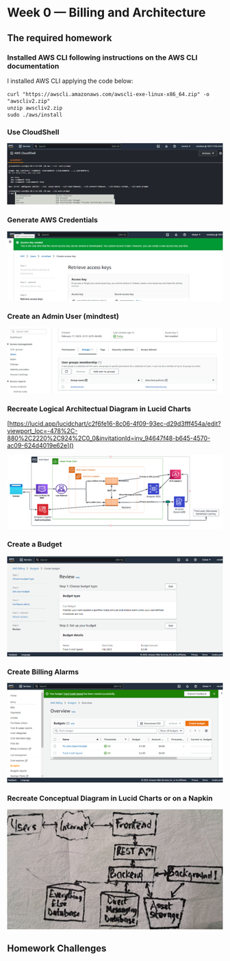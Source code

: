 # Week 0 — Billing and Architecture


## **The required homework**


### Installed AWS CLI following instructions on the AWS CLI documentation 

I installed AWS CLI applying the code below:

```
curl "https://awscli.amazonaws.com/awscli-exe-linux-x86_64.zip" -o "awscliv2.zip"
unzip awscliv2.zip
sudo ./aws/install
```


### Use CloudShell

![AWS CloudShell image](assets/Week%200%20AWS%20CloudShell.PNG)



### Generate AWS Credentials

![Generate AWS Credentials](assets/Week%200%20Access%20key%20generated%20credentials.PNG)



### Create an Admin User **(mindtest)**

![Create an AWS Admin User](assets/Week%200%20Created%20IAM%20user%20and%20group%20plus%20access%20policy.PNG)



### 	Recreate Logical Architectual Diagram in Lucid Charts

[https://lucid.app/lucidchart/c2f6fe16-8c06-4f09-93ec-d29d3fff454a/edit?viewport_loc=-478%2C-880%2C2220%2C924%2C0_0&invitationId=inv_94647f48-b645-4570-ac09-624d4019e62e]()

![](assets/Week%200%20APP%20architectural%20diagram_Lucid%20Charts.PNG)



### Create a Budget

![Create a Billing Alarm](assets/Week%200%20Created%20my%20AWS%20credit%20spend%20alarm.PNG)



### Create Billing Alarms

![Create a Budget](assets/Week%200%20Created%20two%20budget%20alarms.PNG)



### 	Recreate Conceptual Diagram in Lucid Charts or on a Napkin

![Conceptual Diagram on Napkin](assets/Week%200%20Conceptual%20Diag_1.jpg)



## Homework Challenges

###
